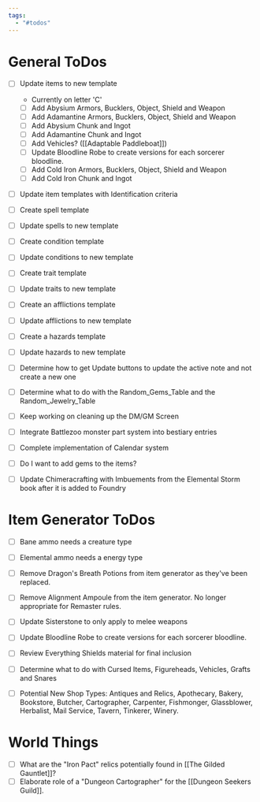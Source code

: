 ```yaml
---
tags:
  - "#todos"
---
```


# General ToDos
- [ ] Update items to new template
	- Currently on letter 'C'
	- [ ] Add Abysium Armors, Bucklers, Object, Shield and Weapon
	- [ ] Add Adamantine Armors, Bucklers, Object, Shield and Weapon
	- [ ] Add Abysium Chunk and Ingot
	- [ ] Add Adamantine Chunk and Ingot
	- [ ] Add Vehicles? ([[Adaptable Paddleboat]])
	- [ ] Update Bloodline Robe to create versions for each sorcerer bloodline. 
	- [ ] Add Cold Iron Armors, Bucklers, Object, Shield and Weapon
	- [ ] Add Cold Iron Chunk and Ingot
- [ ] Update item templates with Identification criteria
- [ ] Create spell template
- [ ] Update spells to new template
- [ ] Create condition template
- [ ] Update conditions to new template
- [ ] Create trait template
- [ ] Update traits to new template
- [ ] Create an afflictions template
- [ ] Update afflictions to new template
- [ ] Create a hazards template
- [ ] Update hazards to new template
- [ ] Determine how to get Update buttons to update the active note and not create a new one
- [ ] Determine what to do with the Random_Gems_Table and the Random_Jewelry_Table
- [ ] Keep working on cleaning up the DM/GM Screen
- [ ] Integrate Battlezoo monster part system into bestiary entries
- [ ] Complete implementation of Calendar system
- [ ] Do I want to add gems to the items?
- [ ] Update Chimeracrafting with Imbuements from the Elemental Storm book after it is added to Foundry


# Item Generator ToDos
- [ ] Bane ammo needs a creature type
- [ ] Elemental ammo needs a energy type
- [ ] Remove Dragon's Breath Potions from item generator as they've been replaced.
- [ ] Remove Alignment Ampoule from the item generator.  No longer appropriate for Remaster rules.
- [ ] Update Sisterstone to only apply to melee weapons
- [ ] Update Bloodline Robe to create versions for each sorcerer bloodline.
- [ ] Review Everything Shields material for final inclusion
- [ ] Determine what to do with Cursed Items, Figureheads, Vehicles, Grafts and Snares
- [ ] Potential New Shop Types: Antiques and Relics, Apothecary, Bakery, Bookstore, Butcher, Cartographer, Carpenter, Fishmonger, Glassblower, Herbalist, Mail Service, Tavern, Tinkerer, Winery.


# World Things
- [ ] What are the "Iron Pact" relics potentially found in [[The Gilded Gauntlet]]?
- [ ] Elaborate role of a "Dungeon Cartographer" for the [[Dungeon Seekers Guild]].